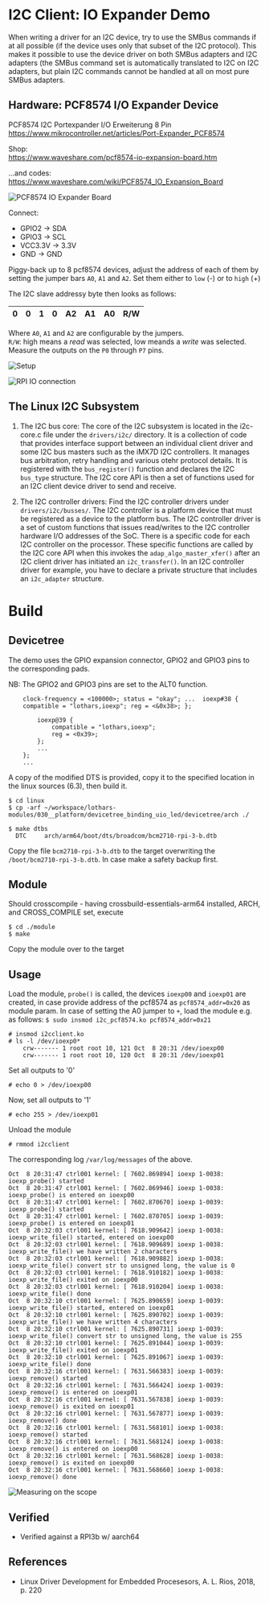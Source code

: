 # I2C Client: IO Expander Demo

When writing a driver for an I2C device, try to use the SMBus commands
if at all possible (if the device uses only that subset of the I2C
protocol). This makes it possible to use the device driver on both
SMBus adapters and I2C adapters (the SMBus command set is
automatically translated to I2C on I2C adapters, but plain I2C
commands cannot be handled at all on most pure SMBus adapters.  

## Hardware: PCF8574 I/O Expander Device

PCF8574 I2C Portexpander I/O Erweiterung 8 Pin  
https://www.mikrocontroller.net/articles/Port-Expander_PCF8574

Shop:  
https://www.waveshare.com/pcf8574-io-expansion-board.htm

...and codes:  
https://www.waveshare.com/wiki/PCF8574_IO_Expansion_Board

![PCF8574 IO Expander Board](../00_io-expander-pcf8574__i2c-msg/pics/pcf8574.png)  


Connect:  

- GPIO2   -> SDA
- GPIO3   -> SCL
- VCC3.3V -> 3.3V
- GND     -> GND

Piggy-back up to 8 pcf8574 devices, adjust the address of each of them by
setting the jumper bars `A0`, `A1` and `A2`. Set them either to `low` (-) or
to `high` (+)  


The I2C slave addressy byte then looks as follows:  

| 0 | 0 | 1 | 0 | A2 | A1 | A0 | R/W |  
|---|---|---|---|----|----|----|-----|  

Where `A0`, `A1` and `A2` are configurable by the jumpers.  
`R/W`: high means a _read_ was selected, low meands a _write_ was selected.  
Measure the outputs on the `P0` through `P7` pins.  

![Setup](../00_io-expander-pcf8574__i2c-msg/pics/setup.png)  

![RPI IO connection](../00_io-expander-pcf8574__i2c-msg/pics/rpi3_connection.png)  


## The Linux I2C Subsystem

1. The I2C bus core: The core of the I2C subsystem is located in the i2c-core.c file under the `drivers/i2c/` directory. It is a collection of code that provides interface support between an individual client driver and some I2C bus masters such as the iMX7D I2C controllers. It manages bus arbitration, retry handling and various otehr protocol details. It is registered with the `bus_register()` function and declares the I2C `bus_type` structure. The I2C core API is then a set of functions used for an I2C client device driver to send and receive.  

2. The I2C controller drivers: Find the I2C controller drivers under `drivers/i2c/busses/`. The I2C controller is a platform device that must be registered as a device to the platform bus. The I2C controller driver is a set of custom functions that issues read/writes to the I2C controller hardware I/O addresses of the SoC. There is a specific code for each I2C controller on the processor. These specific functions are called by the I2C core API when this invokes the `adap_algo_master_xfer()` after an I2C client driver has initiated an `i2c_transfer()`. In an I2C controller driver for example, you have to declare a private structure that includes an `i2c_adapter` structure.  

# Build

## Devicetree

The demo uses the GPIO expansion connector, GPIO2 and GPIO3 pins to the corresponding pads.  

NB: The GPIO2 and GPIO3 pins are set to the ALT0 function.  
``` ...  &i2c1 { pinctrl-names = "default"; pinctrl-0 = <&i2c1_pins>;
    clock-frequency = <100000>; status = "okay"; ...  ioexp#38 {
    compatible = "lothars,ioexp"; reg = <&0x38>; };

        ioexp@39 {
            compatible = "lothars,ioexp";
            reg = <0x39>;
        };
        ...
    };
    ...
```

A copy of the modified DTS is provided, copy it to the specified location in the linux sources (6.3), then build it.  

```
$ cd linux
$ cp -arf ~/workspace/lothars-modules/030__platform/devicetree_binding_uio_led/devicetree/arch ./

$ make dtbs
  DTC     arch/arm64/boot/dts/broadcom/bcm2710-rpi-3-b.dtb
```
Copy the file `bcm2710-rpi-3-b.dtb` to the target overwriting the `/boot/bcm2710-rpi-3-b.dtb`. In case make a safety backup first.  

## Module
Should crosscompile - having crossbuild-essentials-arm64 installed, ARCH, and CROSS_COMPILE set, execute  
```
$ cd ./module
$ make
```
Copy the module over to the target  

## Usage

Load the module, `probe()` is called, the devices `ioexp00` and `ioexp01` are created, in case provide address of the pcf8574 as `pcf8574_addr=0x20` as module param. In case of setting the A0 jumper to `+`, load the module e.g. as follows: `$ sudo insmod i2c_pcf8574.ko pcf8574_addr=0x21`
```
# insmod i2cclient.ko
# ls -l /dev/ioexp0*
    crw------- 1 root root 10, 121 Oct  8 20:31 /dev/ioexp00
    crw------- 1 root root 10, 120 Oct  8 20:31 /dev/ioexp01
```
Set all outputs to '0'  

```
# echo 0 > /dev/ioexp00
```

Now, set all outputs to '1'  
```
# echo 255 > /dev/ioexp01
```

Unload the module  
```
# rmmod i2cclient
```

The corresponding log `/var/log/messages` of the above.  
```
Oct  8 20:31:47 ctrl001 kernel: [ 7602.869894] ioexp 1-0038: ioexp_probe() started
Oct  8 20:31:47 ctrl001 kernel: [ 7602.869946] ioexp 1-0038: ioexp_probe() is entered on ioexp00
Oct  8 20:31:47 ctrl001 kernel: [ 7602.870670] ioexp 1-0039: ioexp_probe() started
Oct  8 20:31:47 ctrl001 kernel: [ 7602.870705] ioexp 1-0039: ioexp_probe() is entered on ioexp01
Oct  8 20:32:03 ctrl001 kernel: [ 7618.909642] ioexp 1-0038: ioexp_write_file() started, entered on ioexp00
Oct  8 20:32:03 ctrl001 kernel: [ 7618.909689] ioexp 1-0038: ioexp_write_file() we have written 2 characters
Oct  8 20:32:03 ctrl001 kernel: [ 7618.909882] ioexp 1-0038: ioexp_write_file() convert str to unsigned long, the value is 0
Oct  8 20:32:03 ctrl001 kernel: [ 7618.910182] ioexp 1-0038: ioexp_write_file() exited on ioexp00
Oct  8 20:32:03 ctrl001 kernel: [ 7618.910204] ioexp 1-0038: ioexp_write_file() done
Oct  8 20:32:10 ctrl001 kernel: [ 7625.890659] ioexp 1-0039: ioexp_write_file() started, entered on ioexp01
Oct  8 20:32:10 ctrl001 kernel: [ 7625.890702] ioexp 1-0039: ioexp_write_file() we have written 4 characters
Oct  8 20:32:10 ctrl001 kernel: [ 7625.890731] ioexp 1-0039: ioexp_write_file() convert str to unsigned long, the value is 255
Oct  8 20:32:10 ctrl001 kernel: [ 7625.891044] ioexp 1-0039: ioexp_write_file() exited on ioexp01
Oct  8 20:32:10 ctrl001 kernel: [ 7625.891067] ioexp 1-0039: ioexp_write_file() done
Oct  8 20:32:16 ctrl001 kernel: [ 7631.566383] ioexp 1-0039: ioexp_remove() started
Oct  8 20:32:16 ctrl001 kernel: [ 7631.566424] ioexp 1-0039: ioexp_remove() is entered on ioexp01
Oct  8 20:32:16 ctrl001 kernel: [ 7631.567838] ioexp 1-0039: ioexp_remove() is exited on ioexp01
Oct  8 20:32:16 ctrl001 kernel: [ 7631.567877] ioexp 1-0039: ioexp_remove() done
Oct  8 20:32:16 ctrl001 kernel: [ 7631.568101] ioexp 1-0038: ioexp_remove() started
Oct  8 20:32:16 ctrl001 kernel: [ 7631.568124] ioexp 1-0038: ioexp_remove() is entered on ioexp00
Oct  8 20:32:16 ctrl001 kernel: [ 7631.568628] ioexp 1-0038: ioexp_remove() is exited on ioexp00
Oct  8 20:32:16 ctrl001 kernel: [ 7631.568660] ioexp 1-0038: ioexp_remove() done
```
![Measuring on the scope](../00_io-expander-pcf8574__i2c-msg/pics/measuring.png)  


## Verified
* Verified against a RPI3b w/ aarch64  

## References
* Linux Driver Development for Embedded Procesesors, A. L. Rios, 2018, p. 220  

